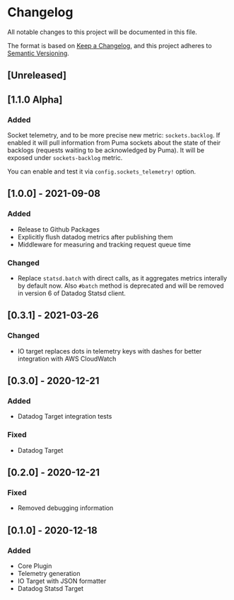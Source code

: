 # Changelog

All notable changes to this project will be documented in this file.

The format is based on [Keep a Changelog](https://keepachangelog.com/en/1.0.0/),
and this project adheres to [Semantic Versioning](https://semver.org/spec/v2.0.0.html).

## [Unreleased]

## [1.1.0 Alpha]

### Added

Socket telemetry, and to be more precise new metric: `sockets.backlog`. If enabled it will
pull information from Puma sockets about the state of their backlogs (requests waiting to
be acknowledged by Puma). It will be exposed under `sockets-backlog` metric.

You can enable and test it via `config.sockets_telemetry!` option.

## [1.0.0] - 2021-09-08
### Added
- Release to Github Packages
- Explicitly flush datadog metrics after publishing them
- Middleware for measuring and tracking request queue time

### Changed
- Replace `statsd.batch` with direct calls, as it aggregates metrics interally by default now.
  Also `#batch` method is deprecated and will be removed in version 6 of Datadog Statsd client.

## [0.3.1] - 2021-03-26
### Changed
- IO target replaces dots in telemetry keys with dashes for better integration with AWS CloudWatch

## [0.3.0] - 2020-12-21
### Added
- Datadog Target integration tests

### Fixed
- Datadog Target

## [0.2.0] - 2020-12-21
### Fixed
- Removed debugging information

## [0.1.0] - 2020-12-18
### Added
- Core Plugin
- Telemetry generation
- IO Target with JSON formatter
- Datadog Statsd Target
